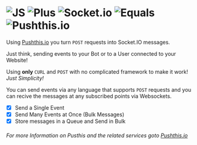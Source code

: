 # ![JS](https://png.icons8.com/js/nolan/45/000000) ![Plus](https://png.icons8.com/plus-math/win8/39/000000) ![Socket.io](https://socket.io/assets/img/logo.svg) ![Equals](https://png.icons8.com/equal-sign/win8/39/000000) ![Pushthis.io](http://pushthis.io/assets/images/logo/pushthislogo-d.png)

Using [Pushthis.io](http://pushthis.io/) you turn `POST` requests into Socket.IO messages.

Just think, sending events to your Bot or to a User connected to your Website!

Using **only** `CURL` and `POST` with no complicated framework to make it work! *Just Simplicity!*

You can send events via any language that supports `POST` requests and you can recive the messages at any subscribed points via Websockets.

- [X] Send a Single Event
- [X] Send Many Events at Once (Bulk Messages)
- [X] Store messages in a Queue and Send in Bulk

###### For more Information on Pusthis and the related services goto [Pushthis.io](http://pushthis.io/)
